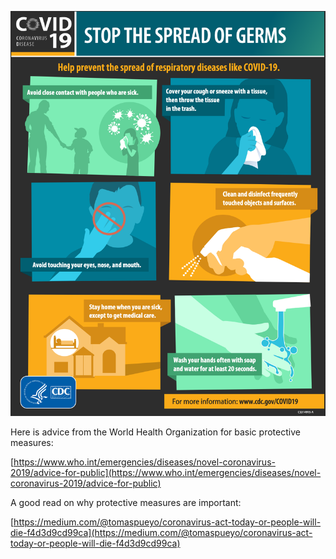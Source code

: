 ![cdc poster](./images/cdc-poster.png "CDC Poster")

Here is advice from the World Health Organization for basic protective measures:

[https://www.who.int/emergencies/diseases/novel-coronavirus-2019/advice-for-public](https://www.who.int/emergencies/diseases/novel-coronavirus-2019/advice-for-public)

A good read on why protective measures are important:

[https://medium.com/@tomaspueyo/coronavirus-act-today-or-people-will-die-f4d3d9cd99ca](https://medium.com/@tomaspueyo/coronavirus-act-today-or-people-will-die-f4d3d9cd99ca)
